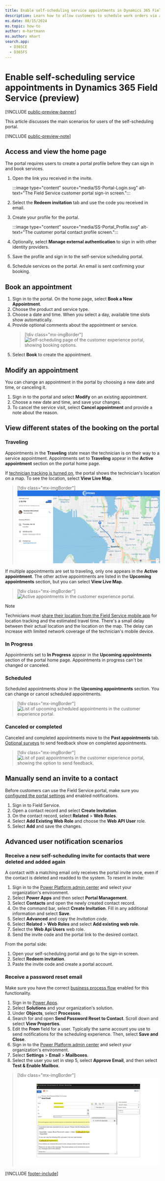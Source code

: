 ```yaml
---
title: Enable self-scheduling service appointments in Dynamics 365 Field Service (preview)
description: Learn how to allow customers to schedule work orders via a customer portal in Dynamics 365 Field Service.
ms.date: 08/15/2024
ms.topic: how-to
author: m-hartmann
ms.author: mhart
search.app:
  - D365CE
  - D365FS
---
```


# Enable self-scheduling service appointments in Dynamics 365 Field Service (preview)

[!INCLUDE [public-preview-banner](includes/public-preview-banner.md)]

This article discusses the main scenarios for users of the self-scheduling portal.

[!INCLUDE [public-preview-note](includes/public-preview-note.md)]

## Access and view the home page

The portal requires users to create a portal profile before they can sign in and book services.

1. Open the link you received in the invite.

   :::image type="content" source="media/SS-Portal-Login.svg" alt-text="The Field Service customer portal sign-in screen.":::

1. Select the **Redeem invitation** tab and use the code you received in email.
1. Create your profile for the portal.

   :::image type="content" source="media/SS-Portal_Profile.svg" alt-text="The customer portal contact profile screen.":::

1. Optionally, select **Manage external authentication** to sign in with other identity providers.
1. Save the profile and sign in to the self-service scheduling portal.
1. Schedule services on the portal. An email is sent confirming your booking.

## Book an appointment

1. Sign in to the portal. On the home page, select **Book a New Appointment**.
1. Choose the product and service type.
1. Choose a date and time. When you select a day, available time slots show automatically.
1. Provide optional comments about the appointment or service.
    > [!div class="mx-imgBorder"]
    > ![Self-scheduling page of the customer experience portal, showing booking options.](./media/homepage-self-scheduling-with-selected.jpg)
1. Select **Book** to create the appointment.

## Modify an appointment

You can change an appointment in the portal by choosing a new date and time, or canceling it.

1. Sign in to the portal and select **Modify** on an existing appointment.
1. Choose a new date and time, and save your changes.
1. To cancel the service visit, select **Cancel appointment** and provide a note about the reason.

## View different states of the booking on the portal

### Traveling

Appointments in the **Traveling** state mean the technician is on their way to a service appointment. Appointments set to **Traveling** appear in the **Active appointment** section on the portal home page.

If [technician tracking is turned on](customer-portal-technician-tracking.md), the portal shows the technician's location on a map. To see the location, select **View Live Map**.

> [!div class="mx-imgBorder"]
> ![Screenshot of the customer portal showing active technician details.](./media/TMT-Desktop-Traveling.png)

If multiple appointments are set to traveling, only one appears in the **Active appointment**. The other active appointments are listed in the **Upcoming appointments** section, but you can select **View Live Map**.

> [!div class="mx-imgBorder"]
> ![Active appointments in the customer experience portal.](./media/homepage-homepage-with-1-booking-in-travelling-state-which-has-link-to-tmt.jpg)

> [!NOTE]
> Technicians must [share their location from the Field Service mobile app](mobile-powerapp-location-auditing.md) for location tracking and the estimated travel time. There's a small delay between their actual location and the location on the map. The delay can increase with limited network coverage of the technician's mobile device.

### In Progress

Appointments set to **In Progress** appear in the **Upcoming appointments** section of the portal home page. Appointments in progress can't be changed or canceled.

### Scheduled

Scheduled appointments show in the **Upcoming appointments** section. You can change or cancel scheduled appointments.

> [!div class="mx-imgBorder"]
> ![List of upcoming scheduled appointments in the customer experience portal.](./media/homepage-homepage-with-upcoming-bookings.jpg)

### Canceled or completed

Canceled and completed appointments move to the **Past appointments** tab. [Optional surveys](create-configure-customer-portal.md) to send feedback show on completed appointments.

> [!div class="mx-imgBorder"]
> ![List of past appointments in the customer experience portal, showing the option to send feedback.](./media/homepage-past-bookings-with-send-feedback-option-for-completed-bookings.jpg)

## Manually send an invite to a contact

Before customers can use the Field Service portal, make sure you [configured the portal settings](create-configure-customer-portal.md) and enabled notifications.

1. Sign in to Field Service.
1. Open a contact record and select **Create Invitation**.
1. On the contact record, select **Related** > **Web Roles**.
1. Select **Add Existing Web Role** and choose the **Web API User** role.
1. Select **Add** and save the changes.

## Advanced user notification scenarios

### Receive a new self-scheduling invite for contacts that were deleted and added again

A contact with a matching email only receives the portal invite once, even if the contact is deleted and readded to the system. To resent in invite:

1. Sign in to the [Power Platform admin center](https://admin.powerplatform.com) and select your organization's environment.
1. Select **Power Apps** and then select **Portal Management**.
1. Select **Contacts** and open the newly created contact record.
1. On the command bar, select **Create Invitation**. Fill in any additional information and select **Save**.
1. Select **Advanced** and copy the *Invitation code*.
1. Select **Related** > **Web Roles** and select **Add existing web role**.
1. Select the **Web Api Users** web role.
1. Send the invite code and the portal link to the desired contact.

From the portal side:

1. Open your self-scheduling portal and go to the sign-in screen.
1. Select **Redeem invitation**.
1. Paste the invite code and create a portal account.

### Receive a password reset email

Make sure you have the correct [business process flow](/power-automate/create-business-process-flow) enabled for this functionality.

1. Sign in to [Power Apps](https://make.powerapps.com/).
1. Select **Solutions** and your organization's solution.
1. Under **Objects**, select **Processes**.
1. Search for and open **Send Password Reset to Contact**. Scroll down and select **View Properties**.
1. Edit the **From** field for a user. Typically the same account you use to send notifications for the scheduling experience. Then, select **Save and Close**.
1. Sign in to the [Power Platform admin center](https://admin.powerplatform.com) and select your organization's environment.
1. Select **Settings** > **Email** > **Mailboxes**.
1. Select the user you set in step 5, select **Approve Email**, and then select **Test & Enable Mailbox**.

> [!div class="mx-imgBorder"]
> ![Field Service process edit page, showing the "Send Password Reset to Contact" process.](./media/SS-Process-sendemail.PNG)

[!INCLUDE [footer-include](../includes/footer-banner.md)]
